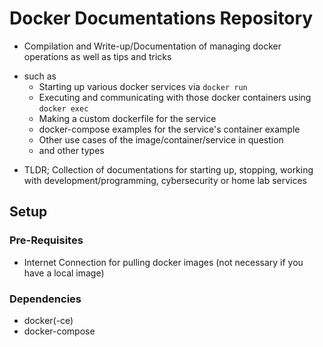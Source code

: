 # Docker Documentations Repository

* Compilation and Write-up/Documentation of managing docker operations as well as tips and tricks 
- such as
    + Starting up various docker services via `docker run`
    + Executing and communicating with those docker containers using `docker exec`
    + Making a custom dockerfile for the service
    + docker-compose examples for the service's container example
    + Other use cases of the image/container/service in question
    + and other types

* TLDR; Collection of documentations for starting up, stopping, working with development/programming, cybersecurity or home lab services

## Setup
### Pre-Requisites
+ Internet Connection for pulling docker images (not necessary if you have a local image)

### Dependencies
+ docker(-ce)
+ docker-compose


